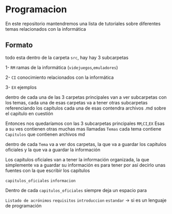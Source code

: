 # Programacion

En este repositorio mantendremos una lista de tutoriales sobre diferentes temas relacionados con la informática

## Formato

todo esta dentro de la carpeta `src`, hay hay 3 subcarpetas

1- `RM` ramas de la informática (`videjuegos`,`emuladores`) 

2- `CI` conocimiento relacionados con la informática

3- `EX` ejemplos

dentro de cada una de las 3 carpetas principales van a ver subcarpetas con los 
temas, cada una de esas carpetas va a tener otras subcarpetas referenciando los capítulos
cada una de esas contendra archivos .md sobre el capítulo en cuestión

Entonces nos quedaríamos con las 3 subcarpetas principales `RM`,`CI`,`EX`
Esas a su ves contienen otras muchas mas llamadas `Temas` cada tema contiene
`Capitulos` que contienen archivos md

dentro de cada `Tema` va a ver dos carpetas, la que va a guardar los capitulos 
oficiales y la que va a guardar la información

Los capítulos oficiales van a tener la información organizada, la que simplemente va
a guardar su información es para tener por así decirlo unas fuentes con la que escribir
los capítulos

`capitulos_oficiales` 
`informacion`


Dentro de cada `capitulos_oficiales` siempre deja un espacio para

`Listado de acrónimos`
`requisitos`
`introduccion`
`estandar` -> si es un lenguaje de programación


